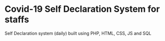 # Covid-19 Self Declaration System for staffs
Self Declaration system (daily) built using PHP, HTML, CSS, JS and SQL

